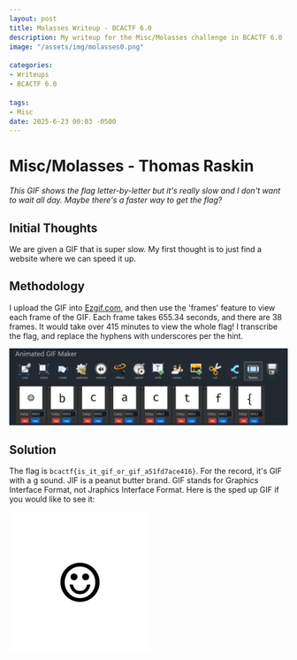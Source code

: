 ```yaml
---
layout: post
title: Molasses Writeup - BCACTF 6.0
description: My writeup for the Misc/Molasses challenge in BCACTF 6.0
image: "/assets/img/molasses0.png"

categories:
- Writeups
- BCACTF 6.0

tags:
- Misc
date: 2025-6-23 00:03 -0500
---
```


# Misc/Molasses - Thomas Raskin
*This GIF shows the flag letter-by-letter but it's really slow and I don't want to wait all day. Maybe there's a faster way to get the flag?*

## Initial Thoughts
We are given a GIF that is super slow. My first thought is to just find a website where we can speed it up.

## Methodology
I upload the GIF into [Ezgif.com](https://ezgif.com/), and then use the 'frames' feature to view each frame of the GIF. Each frame takes 655.34 seconds, and there are 38 frames. It would take over 415 minutes to view the whole flag! I transcribe the flag, and replace the hyphens with underscores per the hint.

![image of the flag](/assets/img/molasses1.png)


## Solution
The flag is `bcactf{is_it_gif_or_gif_a51fd7ace416}`. For the record, it's GIF with a g sound. JIF is a peanut butter brand. GIF stands for Graphics Interface Format, not Jraphics Interface Format. Here is the sped up GIF if you would like to see it:

![sped up GIF](/assets/img/molasses2.gif)
